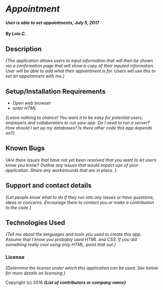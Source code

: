 # _Appointment_

#### _User is able to set appointments, July 5, 2017_

#### By _**Lois C.**_

## Description

_{The application allows users to input information that will then be shown via a confirmation page that will show a copy of their inputed information. User will be able to add what their appointment is for. Users will use this to set an appointment with me.}_

## Setup/Installation Requirements

* _Open web browser_
* _enter HTML_

_{Leave nothing to chance! You want it to be easy for potential users, employers and collaborators to run your app. Do I need to run a server? How should I set up my databases? Is there other code this app depends on?}_

## Known Bugs

_{Are there issues that have not yet been resolved that you want to let users know you know?  Outline any issues that would impact use of your application.  Share any workarounds that are in place. }_

## Support and contact details

_{Let people know what to do if they run into any issues or have questions, ideas or concerns.  Encourage them to contact you or make a contribution to the code.}_

## Technologies Used

_{Tell me about the languages and tools you used to create this app. Assume that I know you probably used HTML and CSS. If you did something really cool using only HTML, point that out.}_

### License

*{Determine the license under which this application can be used.  See below for more details on licensing.}*

Copyright (c) 2016 **_{List of contributors or company name}_**
